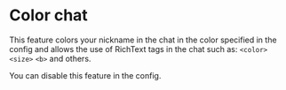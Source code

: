 
# Color chat
This feature colors your nickname in the chat in the color specified in the config and allows the use of RichText tags in the chat such as: `<color>` `<size>` `<b>` and others.

You can disable this feature in the config.